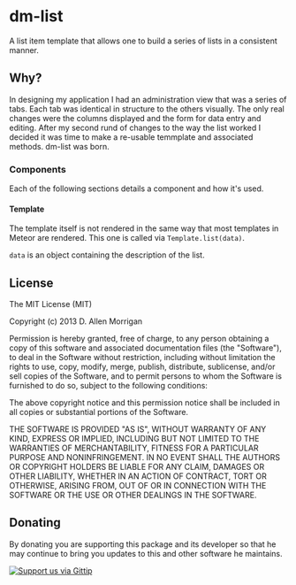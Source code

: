 dm-list
=======

A list item template that allows one to build a series of lists in a consistent manner.

## Why?
In designing my application I had an administration view that was a series of tabs.  Each tab was identical in structure to the others visually.  The only real changes were the columns displayed and the form for data entry and editing.  After my second rund of changes to the way the list worked I decided it was time to make a re-usable temmplate and associated methods.  dm-list was born.

### Components
Each of the following sections details a component and how it's used.

#### Template
The template itself is not rendered in the same way that most templates in Meteor are rendered.  This one is called via `Template.list(data)`.

`data` is an object containing the description of the list.



## License
The MIT License (MIT)

Copyright (c) 2013 D. Allen Morrigan

Permission is hereby granted, free of charge, to any person obtaining a copy of
this software and associated documentation files (the "Software"), to deal in
the Software without restriction, including without limitation the rights to
use, copy, modify, merge, publish, distribute, sublicense, and/or sell copies of
the Software, and to permit persons to whom the Software is furnished to do so,
subject to the following conditions:

The above copyright notice and this permission notice shall be included in all
copies or substantial portions of the Software.

THE SOFTWARE IS PROVIDED "AS IS", WITHOUT WARRANTY OF ANY KIND, EXPRESS OR
IMPLIED, INCLUDING BUT NOT LIMITED TO THE WARRANTIES OF MERCHANTABILITY, FITNESS
FOR A PARTICULAR PURPOSE AND NONINFRINGEMENT. IN NO EVENT SHALL THE AUTHORS OR
COPYRIGHT HOLDERS BE LIABLE FOR ANY CLAIM, DAMAGES OR OTHER LIABILITY, WHETHER
IN AN ACTION OF CONTRACT, TORT OR OTHERWISE, ARISING FROM, OUT OF OR IN
CONNECTION WITH THE SOFTWARE OR THE USE OR OTHER DEALINGS IN THE SOFTWARE.

## Donating
By donating you are supporting this package and its developer so that he may continue to bring you updates to this and other software he maintains.

[![Support us via Gittip][gittip-badge]][digilord]

[gittip-badge]: https://rawgithub.com/digilord/gittip-badge/master/dist/gittip.png
[digilord]: https://www.gittip.com/digilord/

